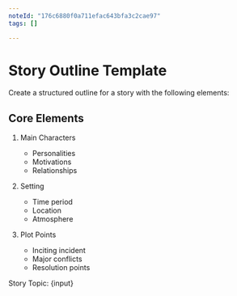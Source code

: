```yaml
---
noteId: "176c6880f0a711efac643bfa3c2cae97"
tags: []

---
```


# Story Outline Template

Create a structured outline for a story with the following elements:

## Core Elements
1. Main Characters
   - Personalities
   - Motivations
   - Relationships

2. Setting
   - Time period
   - Location
   - Atmosphere

3. Plot Points
   - Inciting incident
   - Major conflicts
   - Resolution points

Story Topic:
{input} 